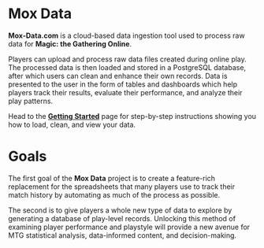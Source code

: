 # Mox Data
**Mox-Data.com** is a cloud-based data ingestion tool used to process raw data for **Magic: the Gathering Online**. 

Players can upload and process raw data files created during online play. The processed data is then loaded and stored in a PostgreSQL database, after which users can clean and enhance their own records. Data is presented to the user in the form of tables and dashboards which help players track their results, evaluate their performance, and analyze their play patterns.

Head to the [**Getting Started**](https://mox-data.com/getting_started) page for step-by-step instructions showing you how to load, clean, and view your data.
# Goals
The first goal of the **Mox Data** project is to create a feature-rich replacement for the spreadsheets that many players use to track their match history by automating as much of the process as possible.

The second is to give players a whole new type of data to explore by generating a database of play-level records. Unlocking this method of examining player performance and playstyle will provide a new avenue for MTG statistical analysis, data-informed content, and decision-making.
